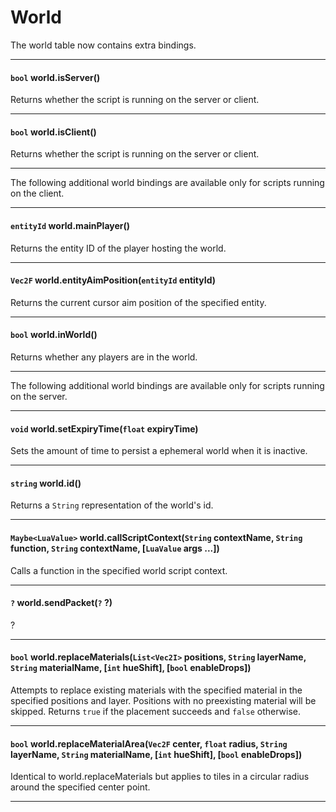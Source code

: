# World

The world table now contains extra bindings.

---

#### `bool` world.isServer()

Returns whether the script is running on the server or client.

---

#### `bool` world.isClient()

Returns whether the script is running on the server or client.

---

The following additional world bindings are available only for scripts running on the client.

---

#### `entityId` world.mainPlayer()

Returns the entity ID of the player hosting the world.

---

#### `Vec2F` world.entityAimPosition(`entityId` entityId)

Returns the current cursor aim position of the specified entity.

---

#### `bool` world.inWorld()

Returns whether any players are in the world.

---

The following additional world bindings are available only for scripts running on the server.

---

#### `void` world.setExpiryTime(`float` expiryTime)

Sets the amount of time to persist a ephemeral world when it is inactive.

---

#### `string` world.id()

Returns a `String` representation of the world's id.

---

#### `Maybe<LuaValue>` world.callScriptContext(`String` contextName, `String` function, `String` contextName, [`LuaValue` args ...])

Calls a function in the specified world script context.

---

#### `?` world.sendPacket(`?` ?)

?

---

#### `bool` world.replaceMaterials(`List<Vec2I>` positions, `String` layerName, `String` materialName, [`int` hueShift], [`bool` enableDrops])

Attempts to replace existing materials with the specified material in the specified positions and layer. Positions with no preexisting material will be skipped. Returns `true` if the placement succeeds and `false` otherwise.

---

#### `bool` world.replaceMaterialArea(`Vec2F` center, `float` radius, `String` layerName, `String` materialName, [`int` hueShift], [`bool` enableDrops])

Identical to world.replaceMaterials but applies to tiles in a circular radius around the specified center point.

---

